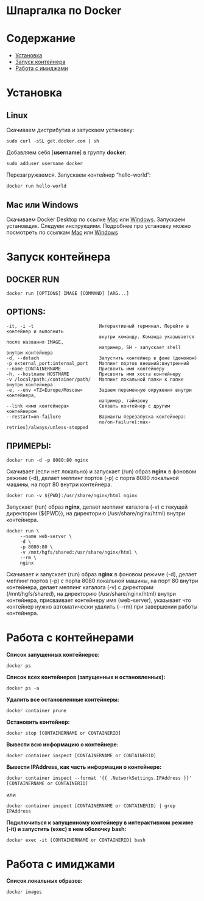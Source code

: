 # Шпаргалка по Docker

# Содержание

   * [Установка](#установка)
   * [Запуск контейнера](#Запуск-контейнера)
   * [Работа с имиджами](#Работа-с-имиджами)
   
# Установка

## Linux

Скачиваем дистрибутив и запускаем установку:
```
sudo curl -sSL get.docker.com | sh
```
Добавляем себя [**username**] в группу **docker**:
```
sudo adduser username docker
```
Перезагружаемся. Запускаем контейнер “hello-world”:
```
docker run hello-world
```

## Mac или Windows

Скачиваем Docker Desktop по ссылке [Mac](https://download.docker.com/mac/stable/Docker.dmg) или [Windows](https://download.docker.com/win/stable/InstallDocker.msi). 
Запускаем установщик. Следуем инструкциям. Подробнее про установку можно посмотреть по ссылкам [Mac](https://docs.docker.com/docker-for-mac/install/) или [Windows](https://docs.docker.com/docker-for-windows/install/)

# Запуск контейнера

## DOCKER RUN
```
docker run [OPTIONS] IMAGE [COMMAND] [ARG...]
```

## OPTIONS:
    -it, -i -t                        Интерактивный терминал. Перейти в контейнер и выполнить
                                      внутри команду. Команда указывается после названия IMAGE, 
                                      например, SH - запускает shell внутри контейнера
    -d, --detach                      Запустить контейнер в фоне (демоном)
    -p external_port:internal_port    Маппинг портов внешний:внутренний
    --name CONTAINERNAME              Присвоить имя контейнеру
    -h, --hostname HOSTNAME           Присвоить имя хоста контейнеру
    -v /local/path:/container/path/   Маппинг локальной папки к папке внутри контейнера
    -e, --env «TZ=Europe/Moscow»      Задаем переменную окружения внутри контейнера,
                                      например, таймзону
    --link <имя контейнера>           Связать контейнер с другим контейнером
    --restart=on-failure              Варианты перезапуска контейнера:
                                      no/on-failure[:max-retries]/always/unless-stopped
    
## ПРИМЕРЫ:
```
docker run -d -p 8080:80 nginx
```
Скачивает (если нет локально) и запускает (run) образ **nginx** в фоновом режиме (-d), делает меппинг портов (-p) с порта 8080 локальной машины, на порт 80 внутри контейнера.
```
docker run -v ${PWD}:/usr/share/nginx/html nginx
```
Запускает (run) образ **nginx**, делает меппинг каталога (-v) с текущей директории (${PWD}), на директорию (/usr/share/nginx/html) внутри контейнера.
```
docker run \
     --name web-server \
     -d \
     -p 8080:80 \
     -v /mnt/hgfs/shared:/usr/share/nginx/html \
     --rm \
     nginx
```
Скачивает и запускает (run) образ **nginx** в фоновом режиме (-d), делает меппинг портов (-p) с порта 8080 локальной машины, на порт 80 внутри контейнера, делает меппинг каталога (-v) с директории (/mnt/hgfs/shared), на директорию (/usr/share/nginx/html) внутри контейнера, присваивает контейнеру имя (web-server), указывает что контейнер нужно автоматически удалить (--rm) при завершении работы контейнера.

# Работа с контейнерами
**Список запущенных контейнеров:**
```
docker ps
```
**Список всех контейнеров (запущенных и остановленных):**
```
docker ps -a
```
**Удалить все остановленные контейнеры:**
```
docker container prune
```
**Остановить контейнер:**
```
docker stop [CONTAINERNAME or CONTAINERID]
```
**Вывести всю информацию о контейнере:**
```
docker container inspect [CONTAINERNAME or CONTAINERID]
```
**Вывести IPAddress, как часть информации о контейнере:**
```
docker container inspect --format '{{ .NetworkSettings.IPAddress }}' [CONTAINERNAME or CONTAINERID]
```
или
```
docker container inspect [CONTAINERNAME or CONTAINERID] | grep IPAddress
```
**Подключиться к запущенному контейнеру в интерактивном режиме (-it) и запустить (exec) в нем оболочку bash:**
```
docker exec -it [CONTAINERNAME or CONTAINERID] bash
```

# Работа с имиджами
**Список локальных образов:**
```
docker images
```
